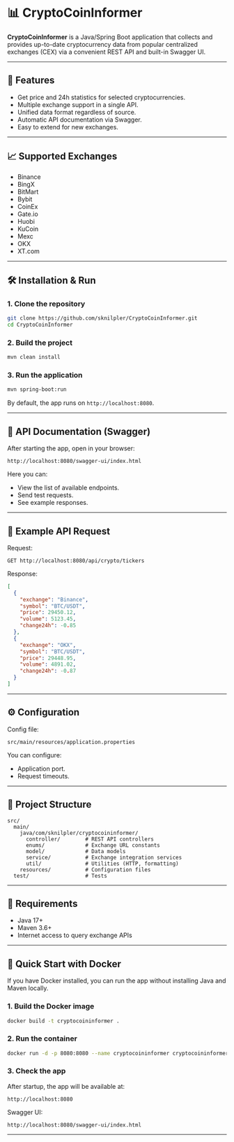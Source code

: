 # 📊 CryptoCoinInformer

**CryptoCoinInformer** is a Java/Spring Boot application that collects and provides up-to-date cryptocurrency data from popular centralized exchanges (CEX) via a convenient REST API and built-in Swagger UI.

---

## 🚀 Features

- Get price and 24h statistics for selected cryptocurrencies.
- Multiple exchange support in a single API.
- Unified data format regardless of source.
- Automatic API documentation via Swagger.
- Easy to extend for new exchanges.

---

## 📈 Supported Exchanges

- Binance
- BingX
- BitMart
- Bybit
- CoinEx
- Gate.io
- Huobi
- KuCoin
- Mexc
- OKX
- XT.com

---

## 🛠 Installation & Run

### 1. Clone the repository
```bash
git clone https://github.com/sknilpler/CryptoCoinInformer.git
cd CryptoCoinInformer
```

### 2. Build the project
```bash
mvn clean install
```

### 3. Run the application
```bash
mvn spring-boot:run
```

By default, the app runs on `http://localhost:8080`.

---

## 📡 API Documentation (Swagger)

After starting the app, open in your browser:

```
http://localhost:8080/swagger-ui/index.html
```

Here you can:
- View the list of available endpoints.
- Send test requests.
- See example responses.

---

## 📡 Example API Request

Request:
```
GET http://localhost:8080/api/crypto/tickers
```

Response:
```json
[
  {
    "exchange": "Binance",
    "symbol": "BTC/USDT",
    "price": 29450.12,
    "volume": 5123.45,
    "change24h": -0.85
  },
  {
    "exchange": "OKX",
    "symbol": "BTC/USDT",
    "price": 29448.95,
    "volume": 4891.02,
    "change24h": -0.87
  }
]
```

---

## ⚙️ Configuration

Config file:
```
src/main/resources/application.properties
```

You can configure:
- Application port.
- Request timeouts.

---

## 📂 Project Structure

```
src/
  main/
    java/com/sknilpler/cryptocoininformer/
      controller/        # REST API controllers
      enums/             # Exchange URL constants
      model/             # Data models
      service/           # Exchange integration services
      util/              # Utilities (HTTP, formatting)
    resources/           # Configuration files
  test/                  # Tests
```

---

## 🧩 Requirements

- Java 17+
- Maven 3.6+
- Internet access to query exchange APIs

---

## 🐳 Quick Start with Docker

If you have Docker installed, you can run the app without installing Java and Maven locally.

### 1. Build the Docker image
```bash
docker build -t cryptocoininformer .
```

### 2. Run the container
```bash
docker run -d -p 8080:8080 --name cryptocoininformer cryptocoininformer
```

### 3. Check the app
After startup, the app will be available at:
```
http://localhost:8080
```

Swagger UI:
```
http://localhost:8080/swagger-ui/index.html
```

---

